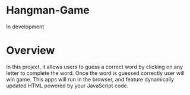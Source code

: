 # Hangman-Game

In development

# Overview

In this project, it allows users to guess a correct word by clicking on any letter to complete the word. Once the word is guessed correctly user will win game. This apps will run in the browser, and feature dynamically updated HTML powered by your JavaScript code.
